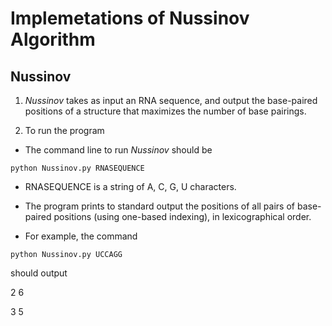 #  Implemetations of Nussinov Algorithm

## Nussinov

1. *Nussinov* takes as input an RNA sequence, and output the base-paired positions of a structure that maximizes the number of base pairings.

2. To run the program

* The command line to run *Nussinov* should be

``python Nussinov.py RNASEQUENCE``

* RNASEQUENCE is a string of A, C, G, U characters. 

* The program prints to standard output the positions of all pairs of base-paired positions (using one-based indexing), in lexicographical order.

* For example, the command 

``python Nussinov.py UCCAGG``

should output

2 6 

3 5
